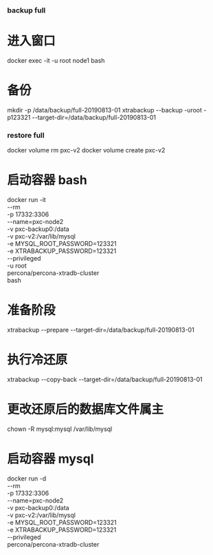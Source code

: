 ### backup full ###
# 进入窗口
docker exec -it -u root node1 bash
# 备份
mkdir -p /data/backup/full-20190813-01
xtrabackup --backup -uroot -p123321 --target-dir=/data/backup/full-20190813-01

### restore full ###
docker volume rm pxc-v2
docker volume create pxc-v2
# 启动容器 bash
docker run -it \
--rm \
-p 17332:3306 \
--name=pxc-node2 \
-v pxc-backup0:/data \
-v pxc-v2:/var/lib/mysql \
-e MYSQL_ROOT_PASSWORD=123321 \
-e XTRABACKUP_PASSWORD=123321 \
--privileged \
-u root \
percona/percona-xtradb-cluster \
bash

# 准备阶段
xtrabackup --prepare --target-dir=/data/backup/full-20190813-01
# 执行冷还原
xtrabackup --copy-back --target-dir=/data/backup/full-20190813-01
# 更改还原后的数据库文件属主
chown -R mysql:mysql /var/lib/mysql

# 启动容器 mysql
docker run -d \
--rm \
-p 17332:3306 \
--name=pxc-node2 \
-v pxc-backup0:/data \
-v pxc-v2:/var/lib/mysql \
-e MYSQL_ROOT_PASSWORD=123321 \
-e XTRABACKUP_PASSWORD=123321 \
--privileged \
percona/percona-xtradb-cluster